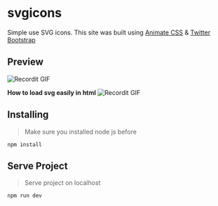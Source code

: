 # svgicons
Simple use SVG icons.
This site was built using [Animate CSS](https://github.com/daneden/animate.css) & [Twitter Bootstrap](https://github.com/twbs/bootstrap)

## Preview
![Recordit GIF](http://g.recordit.co/pCClzPhbN9.gif)

**How to load svg easily in html**
![Recordit GIF](http://g.recordit.co/tfhb6szMlT.gif)

## Installing
> Make sure you installed node js before
```
npm install
```

## Serve Project
> Serve project on localhost
```
npm run dev
```

